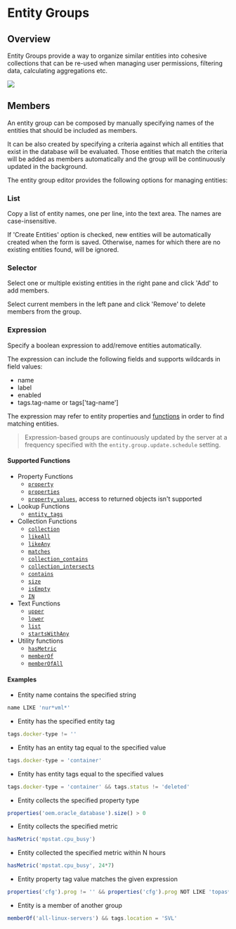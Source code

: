 # Entity Groups

## Overview

Entity Groups provide a way to organize similar entities into cohesive collections that can be re-used when managing user permissions, filtering data, calculating aggregations etc.

![](images/entity-groups.png)

## Members

An entity group can be composed by manually specifying names of the entities that should be included as members.

It can be also created by specifying a criteria against which all entities that exist in the database will be evaluated. Those entities that match the criteria will be added as members automatically and the group will be continuously updated in the background.

The entity group editor provides the following options for managing entities:

### List

Copy a list of entity names, one per line, into the text area. The names are case-insensitive.

If 'Create Entities' option is checked, new entities will be automatically created when the form is saved. Otherwise, names for which there are no existing entities found, will be ignored.

### Selector

Select one or multiple existing entities in the right pane and click 'Add' to add members.

Select current members in the left pane and click 'Remove' to delete members from the group.

### Expression

Specify a boolean expression to add/remove entities automatically.

The expression can include the following fields and supports wildcards in field values:

- name
- label
- enabled
- tags.tag-name or tags['tag-name']

The expression may refer to entity properties and [functions](#supported-functions) in order to find matching entities.

> Expression-based groups are continuously updated by the server at a frequency specified with the `entity.group.update.schedule` setting.

#### Supported Functions

* Property Functions
  * [`property`](functions-entity-groups-expression.md#property)
  * [`properties`](functions-entity-groups-expression.md#properties)
  * [`property_values`](functions-entity-groups-expression.md#property_values), access to returned objects isn't supported
* Lookup Functions
  * [`entity_tags`](functions-entity-groups-expression.md#entity_tags)
* Collection Functions
  * [`collection`](functions-entity-groups-expression.md#collection)
  * [`likeAll`](functions-entity-groups-expression.md#likeall)
  * [`likeAny`](functions-entity-groups-expression.md#likeany)
  * [`matches`](functions-entity-groups-expression.md#matches)
  * [`collection_contains`](functions-entity-groups-expression.md#collection_contains)
  * [`collection_intersects`](functions-entity-groups-expression.md#collection_intersects)
  * [`contains`](functions-entity-groups-expression.md#contains)
  * [`size`](functions-entity-groups-expression.md#size)
  * [`isEmpty`](functions-entity-groups-expression.md#isempty)
  * [`IN`](functions-entity-groups-expression.md#in)
* Text Functions
  * [`upper`](functions-entity-groups-expression.md#upper)
  * [`lower`](functions-entity-groups-expression.md#lower)
  * [`list`](functions-entity-groups-expression.md#list)
  * [`startsWithAny`](functions-entity-groups-expression.md#startswithany)
* Utility functions
  * [`hasMetric`](functions-entity-groups-expression.md#hasmetric)
  * [`memberOf`](functions-entity-groups-expression.md#memberof)
  * [`memberOfAll`](functions-entity-groups-expression.md#memberofall)

#### Examples

* Entity name contains the specified string

```javascript
name LIKE 'nur*vml*'
```

* Entity has the specified entity tag

```javascript
tags.docker-type != ''
```

* Entity has an entity tag equal to the specified value

```javascript
tags.docker-type = 'container'
```

* Entity has entity tags equal to the specified values

```javascript
tags.docker-type = 'container' && tags.status != 'deleted'
```

* Entity collects the specified property type

```javascript
properties('oem.oracle_database').size() > 0
```

* Entity collects the specified metric

```javascript
hasMetric('mpstat.cpu_busy')
```

* Entity collected the specified metric within N hours

```javascript
hasMetric('mpstat.cpu_busy', 24*7)
```

* Entity property tag value matches the given expression

```javascript
properties('cfg').prog != '' && properties('cfg').prog NOT LIKE 'topas*'
```

* Entity is a member of another group

```javascript
memberOf('all-linux-servers') && tags.location = 'SVL'
```